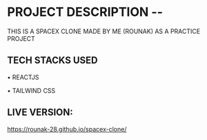 # PROJECT DESCRIPTION --
THIS IS A SPACEX CLONE MADE BY ME (ROUNAK) AS A PRACTICE PROJECT

## TECH STACKS USED
• REACTJS

• TAILWIND CSS


## LIVE VERSION: 
https://rounak-28.github.io/spacex-clone/

